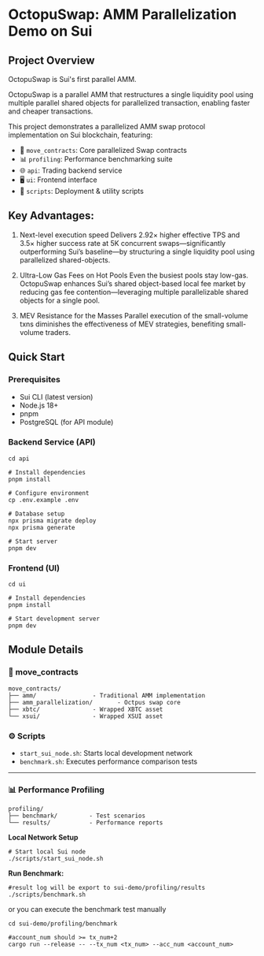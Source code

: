 # OctopuSwap: AMM Parallelization Demo on Sui

## Project Overview
OctopuSwap is Sui's first parallel AMM. 

OctopuSwap is a parallel AMM that restructures a single liquidity pool using multiple parallel shared objects for parallelized transaction, enabling faster and cheaper transactions.

This project demonstrates a parallelized AMM swap protocol implementation on Sui blockchain, featuring:

- 🦑 `move_contracts`: Core parallelized Swap contracts
- 📊 `profiling`: Performance benchmarking suite
- 🌐 `api`: Trading backend service
- 🖥️ `ui`: Frontend interface
- 🚀 `scripts`: Deployment & utility scripts

## Key Advantages:
1. Next-level execution speed
Delivers 2.92× higher effective TPS and 3.5× higher success rate at 5K concurrent swaps—significantly outperforming Sui’s baseline—by structuring a single liquidity pool using parallelized shared-objects.

2. Ultra-Low Gas Fees on Hot Pools
Even the busiest pools stay low-gas. OctopuSwap enhances Sui’s shared object-based local fee market by reducing gas fee contention—leveraging multiple parallelizable shared objects for a single pool.

3. MEV Resistance for the Masses
Parallel execution of the small-volume txns diminishes the effectiveness of MEV strategies, benefiting small-volume traders.


## Quick Start

### Prerequisites

- Sui CLI (latest version)
- Node.js 18+
- pnpm
- PostgreSQL (for API module)


### Backend Service (API)

```shell
cd api

# Install dependencies
pnpm install

# Configure environment
cp .env.example .env

# Database setup
npx prisma migrate deploy
npx prisma generate

# Start server
pnpm dev
```

### Frontend (UI)

```shell
cd ui

# Install dependencies
pnpm install

# Start development server
pnpm dev
```


## Module Details

### 📁 move_contracts

```
move_contracts/
├── amm/                - Traditional AMM implementation
├── amm_parallelization/       - Octpus swap core
├── xbtc/               - Wrapped XBTC asset
└── xsui/               - Wrapped XSUI asset
```

### ⚙️ Scripts

- `start_sui_node.sh`: Starts local development network
- `benchmark.sh`: Executes performance comparison tests

------


### 📊 Performance Profiling

```
profiling/
├── benchmark/         - Test scenarios
└── results/           - Performance reports
```


**Local Network Setup**
```shell
# Start local Sui node
./scripts/start_sui_node.sh
```

**Run Benchmark:**

```shell
#result log will be export to sui-demo/profiling/results
./scripts/benchmark.sh 
```

or you can execute the benchmark test manually
```shell
cd sui-demo/profiling/benchmark

#account_num should >= tx_num+2
cargo run --release -- --tx_num <tx_num> --acc_num <account_num> 
```




